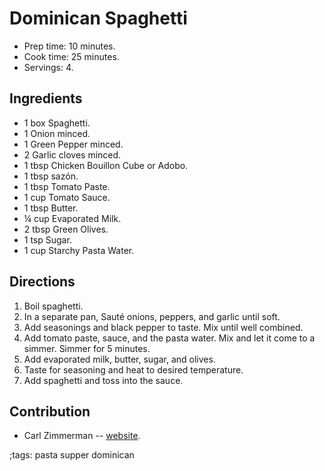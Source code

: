 # Dominican Spaghetti

- Prep time: 10 minutes.
- Cook time: 25 minutes.
- Servings: 4.

## Ingredients

- 1 box Spaghetti.
- 1 Onion minced.
- 1 Green Pepper minced.
- 2 Garlic cloves minced.
- 1 tbsp Chicken Bouillon Cube or Adobo.
- 1 tbsp sazón.
- 1 tbsp Tomato Paste.
- 1 cup Tomato Sauce.
- 1 tbsp Butter.
- ¼ cup Evaporated Milk.
- 2 tbsp Green Olives.
- 1 tsp Sugar.
- 1 cup Starchy Pasta Water.

## Directions

1. Boil spaghetti.
2. In a separate pan, Sauté onions, peppers, and garlic until soft.
3. Add seasonings and black pepper to taste. Mix until well combined.
4. Add tomato paste, sauce, and the pasta water. Mix and let it come to a
   simmer. Simmer for 5 minutes.
5. Add evaporated milk, butter, sugar, and olives.
6. Taste for seasoning and heat to desired temperature.
7. Add spaghetti and toss into the sauce.

## Contribution

- Carl Zimmerman -- [website](https://codingwithcarl.com).

;tags: pasta supper dominican
